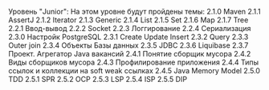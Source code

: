 Уровень "Junior":
На этом уровне будут пройдены темы:
2.1.0 Maven
2.1.1 AssertJ
2.1.2 Iterator
2.1.3 Generic
2.1.4 List
2.1.5 Set
2.1.6 Map
2.1.7 Tree
2.2.1 Ввод-вывод
2.2.2 Socket
2.2.3 Логгирование
2.2.4 Сериализация
2.3.0 Настройк PostgreSQL
2.3.1 Create Update Insert
2.3.2 Query
2.3.3 Outer join
2.3.4 Объекты Базы данных
2.3.5 JDBC
2.3.6 Liquibase
2.3.7 Проект. Агрегатор Java вакансий
2.4.1 Понятие сборщик мусора
2.4.2 Виды сборщиков мусора
2.4.3 Профилирование приложения
2.4.4 Типы ссылок и коллекции на soft weak ссылках
2.4.5 Java Memory Model
2.5.0 TDD
2.5.1 SPR
2.5.2 OCP
2.5.3 LSP
2.5.4 ISP
2.5.5 DIP
